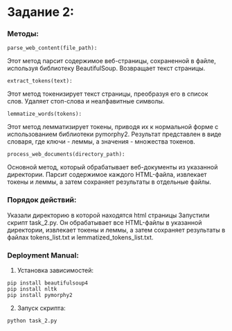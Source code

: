 # Задание 2: 
### Методы:

```
parse_web_content(file_path):
```
Этот метод парсит содержимое веб-страницы, сохраненной в файле, используя библиотеку BeautifulSoup. Возвращает текст страницы.

```
extract_tokens(text):
```
Этот метод токенизирует текст страницы, преобразуя его в список слов. Удаляет стоп-слова и неалфавитные символы.

```
lemmatize_words(tokens):
```
Этот метод лемматизирует токены, приводя их к нормальной форме с использованием библиотеки pymorphy2. Результат представлен в виде словаря, где ключи - леммы, а значения - множества токенов.
```
process_web_documents(directory_path):
```
Основной метод, который обрабатывает веб-документы из указанной директории. Парсит содержимое каждого HTML-файла, извлекает токены и леммы, а затем сохраняет результаты в отдельные файлы.

### Порядок действий:
Указали директорию в которой находятся html страницы
Запустили скрипт task_2.py. Он обрабатывает все HTML-файлы в указанной директории, извлекает токены и леммы, а затем сохраняет результаты в файлах tokens_list.txt и lemmatized_tokens_list.txt.

### Deployment Manual:
1. Установка зависимостей:
```
pip install beautifulsoup4
pip install nltk
pip install pymorphy2
```

2. Запуск скрипта:
```
python task_2.py
```
